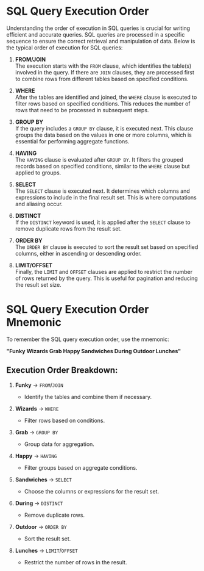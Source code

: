 # SQL Query Execution Order

Understanding the order of execution in SQL queries is crucial for writing efficient and accurate queries. SQL queries are processed in a specific sequence to ensure the correct retrieval and manipulation of data. Below is the typical order of execution for SQL queries:

1. **FROM/JOIN**  
   The execution starts with the `FROM` clause, which identifies the table(s) involved in the query. If there are `JOIN` clauses, they are processed first to combine rows from different tables based on specified conditions.

2. **WHERE**  
   After the tables are identified and joined, the `WHERE` clause is executed to filter rows based on specified conditions. This reduces the number of rows that need to be processed in subsequent steps.

3. **GROUP BY**  
   If the query includes a `GROUP BY` clause, it is executed next. This clause groups the data based on the values in one or more columns, which is essential for performing aggregate functions.

4. **HAVING**  
   The `HAVING` clause is evaluated after `GROUP BY`. It filters the grouped records based on specified conditions, similar to the `WHERE` clause but applied to groups.

5. **SELECT**  
   The `SELECT` clause is executed next. It determines which columns and expressions to include in the final result set. This is where computations and aliasing occur.

6. **DISTINCT**  
   If the `DISTINCT` keyword is used, it is applied after the `SELECT` clause to remove duplicate rows from the result set.

7. **ORDER BY**  
   The `ORDER BY` clause is executed to sort the result set based on specified columns, either in ascending or descending order.

8. **LIMIT/OFFSET**  
   Finally, the `LIMIT` and `OFFSET` clauses are applied to restrict the number of rows returned by the query. This is useful for pagination and reducing the result set size.

# SQL Query Execution Order Mnemonic

To remember the SQL query execution order, use the mnemonic:

**"Funky Wizards Grab Happy Sandwiches During Outdoor Lunches"**

## Execution Order Breakdown:

1. **Funky** → `FROM`/`JOIN`  
   - Identify the tables and combine them if necessary.

2. **Wizards** → `WHERE`  
   - Filter rows based on conditions.

3. **Grab** → `GROUP BY`  
   - Group data for aggregation.

4. **Happy** → `HAVING`  
   - Filter groups based on aggregate conditions.

5. **Sandwiches** → `SELECT`  
   - Choose the columns or expressions for the result set.

6. **During** → `DISTINCT`  
   - Remove duplicate rows.

7. **Outdoor** → `ORDER BY`  
   - Sort the result set.

8. **Lunches** → `LIMIT`/`OFFSET`  
   - Restrict the number of rows in the result.
